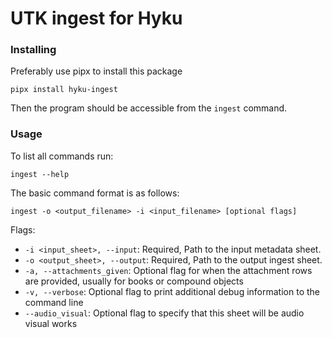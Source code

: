 # UTK ingest for Hyku

### Installing

Preferably use pipx to install this package
```
pipx install hyku-ingest
```
Then the program should be accessible from the `ingest` command.

### Usage

To list all commands run:
```
ingest --help
```

The basic command format is as follows:
```
ingest -o <output_filename> -i <input_filename> [optional flags]
```
Flags:
- `-i <input_sheet>, --input`: Required, Path to the input metadata sheet.
- `-o <output_sheet>, --output`: Required, Path to the output ingest sheet.
- `-a, --attachments_given`: Optional flag for when the attachment rows are provided, usually for books or compound objects
- `-v, --verbose`: Optional flag to print additional debug information to the command line
- `--audio_visual`: Optional flag to specify that this sheet will be audio visual works